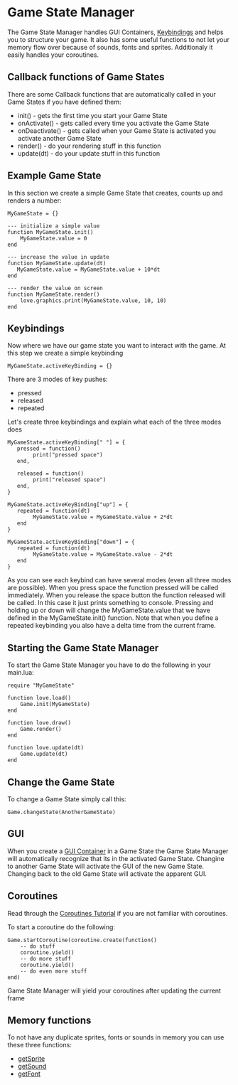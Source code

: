 # Game State Manager

The Game State Manager handles GUI Containers, [Keybindings](../modules/Keys.html) and helps you to structure your game. It also has some useful functions to not let your memory flow over because of sounds, fonts and sprites.
Additionaly it easily handles your coroutines.

## Callback functions of Game States
There are some Callback functions that are automatically called in your Game States if you have defined them:

* init() - gets the first time you start your Game State
* onActivate() -  gets called every time you activate the Game State
* onDeactivate() -  gets called when your Game State is activated you activate another Game State
* render() - do your rendering stuff in this function
* update(dt) - do your update stuff in this function

## Example Game State

In this section we create a simple Game State that creates, counts up and renders a number:

    MyGameState = {}
    
    --- initialize a simple value
    function MyGameState.init()
        MyGameState.value = 0
    end
    
    --- increase the value in update
    function MyGameState.update(dt)
       MyGameState.value = MyGameState.value + 10*dt
    end
    
    --- render the value on screen
    function MyGameState.render()
        love.graphics.print(MyGameState.value, 10, 10)
    end
    
## Keybindings

Now where we have our game state you want to interact with the game. At this step we create a simple keybinding

    MyGameState.activeKeyBinding = {}
    
There are 3 modes of key pushes:

* pressed
* released
* repeated

Let's create three keybindings and explain what each of the three modes does

    MyGameState.activeKeyBinding[" "] = {
       pressed = function()
            print("pressed space")
       end,
       
       released = function()
            print("released space")
       end,
    }
    
    MyGameState.activeKeyBinding["up"] = {
       repeated = function(dt)
            MyGameState.value = MyGameState.value + 2*dt
       end
    }
    
    MyGameState.activeKeyBinding["down"] = {
       repeated = function(dt)
            MyGameState.value = MyGameState.value - 2*dt
       end
    }
    
As you can see each keybind can have several modes (even all three modes are possible).
When you press space the function pressed will be called immediately.
When you release the space button the function released will be called. In this case it just prints something to console.
Pressing and holding up or down will change the MyGameState.value that we have defined in the MyGameState.init() function.
Note that when you define a repeated keybinding you also have a delta time from the current frame.

## Starting the Game State Manager

To start the Game State Manager you have to do the following in your main.lua:

    require "MyGameState"
    
    function love.load()
        Game.init(MyGameState)
    end
    
    function love.draw()
        Game.render()
    end
    
    function love.update(dt)
        Game.update(dt)
    end
    
## Change the Game State

To change a Game State simply call this:

    Game.changeState(AnotherGameState)
    
## GUI

When you create a [GUI Container](../../GUI/classes/Container.html) in a Game State the Game State Manager will automatically recognize that its in the activated Game State.
Changine to another Game State will activate the GUI of the new Game State. Changing back to the old Game State will activate the apparent GUI.

## Coroutines

Read through the [Coroutines Tutorial](http://lua-users.org/wiki/CoroutinesTutorial) if you are not familiar with coroutines.

To start a coroutine do the following:

    Game.startCoroutine(coroutine.create(function()
        -- do stuff
        coroutine.yield()
        -- do more stuff
        coroutine.yield()
        -- do even more stuff
    end)

Game State Manager will yield your coroutines after updating the current frame

## Memory functions

To not have any duplicate sprites, fonts or sounds in memory you can use these three functions:

* [getSprite](../modules/Game.html#getSprite)
* [getSound](../modules/Game.html#getFont)
* [getFont](../modules/Game.html#getSound)